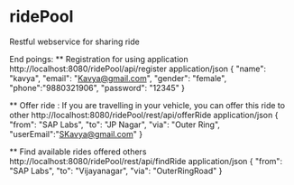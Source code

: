 # ridePool
Restful webservice for sharing ride

End poings:
** Registration for using application
http://localhost:8080/ridePool/api/register
application/json
{
  "name": "kavya",
  "email": "Kavya@gmail.com",
  "gender": "female",
  "phone":"9880321906",
  "password": "12345"
}

** Offer ride : If you are travelling in your vehicle, you can offer this ride to other
http://localhost:8080/ridePool/rest/api/offerRide
application/json
{
  "from": "SAP Labs",
  "to": "JP Nagar",
  "via": "Outer Ring",
  "userEmail":"SKavya@gmail.com"
}

** Find available rides offered others
http://localhost:8080/ridePool/rest/api/findRide
application/json
{
  "from": "SAP Labs",
  "to": "Vijayanagar",
  "via": "OuterRingRoad" 
}
